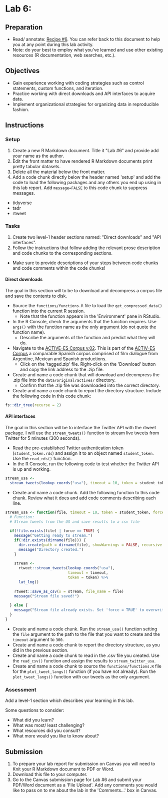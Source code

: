 # Lab 6: 

<!-- NOTE: 
You can preview this README.md document by clicking the 'Preview' button in the RStudio toolbar. 
-->

## Preparation

- Read/ annotate: [Recipe \#6](https://lin380.github.io/tadr/articles/recipe_6.html). You can refer back to this document to help you at any point during this lab activity.
- Note: do your best to employ what you've learned and use other existing resources (R documentation, web searches, etc.).

## Objectives

- Gain experience working with coding strategies such as control statements, custom functions, and iteration.
- Practice working with direct downloads and API interfaces to acquire data.
- Implement organizational strategies for organizing data in reproducible fashion.

## Instructions

### Setup

1. Create a new R Markdown document. Title it "Lab #6" and provide add your name as the author. 
2. Edit the front matter to have rendered R Markdown documents print pretty tabular datasets.
3. Delete all the material below the front matter.
4. Add a code chunk directly below the header named 'setup' and add the code to load the following packages and any others you end up using in this lab report. Add `message=FALSE` to this code chunk to suppress messages. 
  - tidyverse
  - tadr
  - rtweet

### Tasks

1. Create two level-1 header sections named: "Direct downloads" and "API interfaces".
2. Follow the instructions that follow adding the relevant prose description and code chunks to the corresponding sections.
  - Make sure to provide descriptions of your steps between code chunks and code comments within the code chunks!

#### Direct downloads

The goal in this section will to be to download and decompress a corpus file and save the contents to disk.

- Source the `functions/functions.R` file to load the `get_compressed_data()` function into the current R session.
  - Note that the function appears in the 'Environment' pane in RStudio. 
- In the R Console, check the arguments that the function requires. Use `args()` with the function name as the only argument (do not quote the function name).
  - Describe the arguments of the function and predict what they will do.
- Navigate to the [ACTIVE-ES Corpus v.02](https://github.com/francojc/activ-es/tree/master/activ-es-v.02/corpus). This is part of the [ACTIV-ES Corpus](https://github.com/francojc/activ-es) a comparable Spanish corpus comprised of film dialogue from Argentine, Mexican and Spanish productions.
  - Click on the 'tagged.zip' file. Right-click on the 'Download' button and copy the link address to the .zip file.
- Create and name a code chunk that will download and decompress the .zip file into the `data/original/actives/` directory.
  - Confirm that the .zip file was downloaded into the correct directory.
- Create and name a code chunk to report the directory structure. Include the following code in this code chunk:

```r
fs::dir_tree(recurse = 2)
```

#### API interfaces

The goal in this section will be to interface the Twitter API with the rtweet package. I will use the `stream_tweets()` function to stream live tweets from Twitter for 5 minutes (300 seconds). 

- Read the pre-established Twitter authentication token (`student_token.rds`) and assign it to an object named `student_token`. Use the `read_rds()` function.
- In the R Console, run the following code to test whether the Twitter API is up and working. 

```r
stream_usa <- 
  stream_tweets(lookup_coords("usa"), timeout = 10, token = student_token) # NOT RUN (test in R Console)
```

- Create and name a code chunk. Add the following function to this code chunk. Review what it does and add code comments describing each line. 

```r
stream_usa <- function(file, timeout = 10, token = student_token, force = FALSE) {
  # Function:
  # Stream tweets from the US and save results to a csv file
  
  if(!file.exists(file) | force == TRUE) {
    message("Getting ready to stream.")
    if(!dir.exists(dirname(file))) {
      dir.create(path = dirname(file), showWarnings = FALSE, recursive = TRUE)
      message("Directory created.")
    }
    
    stream <- 
      rtweet::stream_tweets(lookup_coords("usa"), 
                            timeout = timeout, 
                            token = token) %>% 
      lat_lng()
    
    rtweet::save_as_csv(x = stream, file_name = file)
    message("Stream file saved!")
    
  } else {
    message("Stream file already exists. Set 'force = TRUE' to overwrite existing data.")
  }
}
```

- Create and name a code chunk. Run the `stream_usa()` function setting the `file` argument to the path to the file that you want to create and the `timeout` argument to `300`.
- Create and name a code chunk to report the directory structure, as you did in the previous section.
- Create and name a code chunk to read in the .csv file you created. Use the `read_csv()` function and assign the results to `stream_twitter_usa`.
- Create and name a code chunk to source the `functions/functions.R` file for the `plot_tweet_langs()` function (if you have not already). Run the `plot_tweet_langs()` function with our tweets as the only argument.


### Assessment

Add a level-1 section which describes your learning in this lab.

Some questions to consider: 

  - What did you learn?
  - What was most/ least challenging?
  - What resources did you consult? 
  - What more would you like to know about?

## Submission

1. To prepare your lab report for submission on Canvas you will need to Knit your R Markdown document to PDF or Word. 
2. Download this file to your computer.
3. Go to the Canvas submission page for Lab #6 and submit your PDF/Word document as a 'File Upload'. Add any comments you would like to pass on to me about the lab in the 'Comments...' box in Canvas.



<!--

IDEAS: 


- Use the


-->
